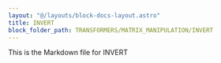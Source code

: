 ```yaml
---
layout: "@/layouts/block-docs-layout.astro"
title: INVERT
block_folder_path: TRANSFORMERS/MATRIX_MANIPULATION/INVERT
---
```


This is the Markdown file for INVERT

